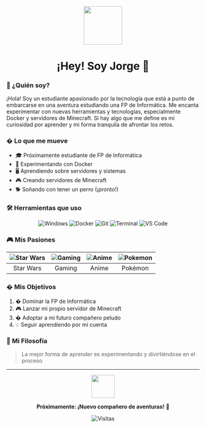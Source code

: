 <div align="center">
  <img src="https://raw.githubusercontent.com/Tarikul-Islam-Anik/Animated-Fluent-Emojis/master/Emojis/Objects/Desktop%20Computer.png" width="100">
  
# ¡Hey! Soy Jorge 👋

</div>

### 🎯 ¿Quién soy?
¡Hola! Soy un estudiante apasionado por la tecnología que está a punto de embarcarse en una aventura estudiando una FP de Informática. Me encanta experimentar con nuevas herramientas y tecnologías, especialmente Docker y servidores de Minecraft. Si hay algo que me define es mi curiosidad por aprender y mi forma tranquila de afrontar los retos.

### � Lo que me mueve
- 🎓 Próximamente estudiante de FP de Informática
- 🐳 Experimentando con Docker
- 🖥️ Aprendiendo sobre servidores y sistemas
- 🎮 Creando servidores de Minecraft
- 🐕 Soñando con tener un perro (¡pronto!)

### 🛠️ Herramientas que uso
<div align="center">
  
  ![Windows](https://img.shields.io/badge/Windows-0078D6?style=flat-square&logo=windows&logoColor=white)
  ![Docker](https://img.shields.io/badge/Docker-2496ED?style=flat-square&logo=docker&logoColor=white)
  ![Git](https://img.shields.io/badge/Git-F05032?style=flat-square&logo=git&logoColor=white)
  ![Terminal](https://img.shields.io/badge/Terminal-4D4D4D?style=flat-square&logo=windows-terminal&logoColor=white)
  ![VS Code](https://img.shields.io/badge/VS_Code-007ACC?style=flat-square&logo=visual-studio-code&logoColor=white)
  
</div>

### 🎮 Mis Pasiones
<div align="center">
  
| ![Star Wars](https://raw.githubusercontent.com/Tarikul-Islam-Anik/Animated-Fluent-Emojis/master/Emojis/Travel%20and%20places/Milky%20Way.png) | ![Gaming](https://raw.githubusercontent.com/Tarikul-Islam-Anik/Animated-Fluent-Emojis/master/Emojis/Activities/Video%20Game.png) | ![Anime](https://raw.githubusercontent.com/Tarikul-Islam-Anik/Animated-Fluent-Emojis/master/Emojis/Objects/Television.png) | ![Pokemon](https://raw.githubusercontent.com/Tarikul-Islam-Anik/Animated-Fluent-Emojis/master/Emojis/Animals/Dragon.png) |
|:---:|:---:|:---:|:---:|
| Star Wars | Gaming | Anime | Pokémon |

</div>

### � Mis Objetivos
1. � Dominar la FP de Informática
2. 🎮 Lanzar mi propio servidor de Minecraft
3. � Adoptar a mi futuro compañero peludo
4. 💡 Seguir aprendiendo por mi cuenta

### 💭 Mi Filosofía
> La mejor forma de aprender es experimentando y divirtiéndose en el proceso

<div align="center">
  
---

<img src="https://raw.githubusercontent.com/Tarikul-Islam-Anik/Animated-Fluent-Emojis/master/Emojis/Animals/Dog.png" width="60px" />

**Próximamente: ¡Nuevo compañero de aventuras!** 🐾

![Visitas](https://komarev.com/ghpvc/?username=JoorgeMayoor&style=flat-square&color=32C146)

</div>
